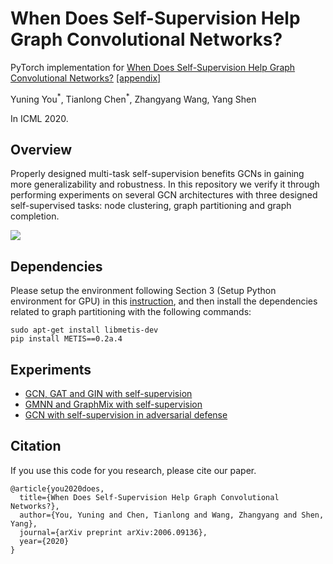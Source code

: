 # When Does Self-Supervision Help Graph Convolutional Networks?

PyTorch implementation for [When Does Self-Supervision Help Graph Convolutional Networks?](https://arxiv.org/abs/2006.09136) [[appendix]](https://yyou1996.github.io/files/icml2020_ssgcn_supplement.pdf)

Yuning You<sup>\*</sup>, Tianlong Chen<sup>\*</sup>, Zhangyang Wang, Yang Shen

In ICML 2020.

## Overview

Properly designed multi-task self-supervision benefits GCNs in gaining more generalizability and robustness.
In this repository we verify it through performing experiments on several GCN architectures with three designed self-supervised tasks: node clustering, graph partitioning and graph completion.

![](./ssgcn.png)

## Dependencies

Please setup the environment following Section 3 (Setup Python environment for GPU) in this [instruction](https://github.com/graphdeeplearning/benchmarking-gnns/blob/master/docs/01_benchmark_installation.md#3-setup-python-environment-for-gpu), and then install the dependencies related to graph partitioning with the following commands:

```
sudo apt-get install libmetis-dev
pip install METIS==0.2a.4
```

## Experiments

* [GCN, GAT and GIN with self-supervision](https://github.com/Shen-Lab/SS-GCNs/tree/master/SS-GCNs)
* [GMNN and GraphMix with self-supervision](https://github.com/Shen-Lab/SS-GCNs/tree/master/SS-GMNN-GraphMix)
* [GCN with self-supervision in adversarial defense](https://github.com/Shen-Lab/SS-GCNs/tree/master/SS-GCN-adv)

## Citation

If you use this code for you research, please cite our paper.

```
@article{you2020does,
  title={When Does Self-Supervision Help Graph Convolutional Networks?},
  author={You, Yuning and Chen, Tianlong and Wang, Zhangyang and Shen, Yang},
  journal={arXiv preprint arXiv:2006.09136},
  year={2020}
}
```
